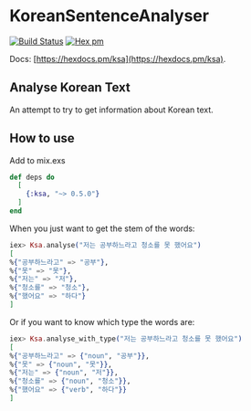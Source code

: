 # KoreanSentenceAnalyser

[![Build Status](https://travis-ci.org/JorisKok/korean_sentence_analyser.svg?branch=master)](https://travis-ci.org/JorisKok/korean_sentence_analyser)
[![Hex pm](http://img.shields.io/hexpm/v/korean_sentence_analyser.svg?style=flat)](https://hex.pm/packages/korean_sentence_analyser)

Docs: [https://hexdocs.pm/ksa](https://hexdocs.pm/ksa).


## Analyse Korean Text

An attempt to try to get information about Korean text.

## How to use

Add to mix.exs

```elixir
def deps do
  [
    {:ksa, "~> 0.5.0"}
  ]
end
```

When you just want to get the stem of the words:
```elixir
iex> Ksa.analyse("저는 공부하느라고 청소를 못 했어요")
[
%{"공부하느라고" => "공부"},
%{"못" => "못"},
%{"저는" => "저"},
%{"청소를" => "청소"},
%{"했어요" => "하다"}
]

```
Or if you want to know which type the words are:
```elixir
iex> Ksa.analyse_with_type("저는 공부하느라고 청소를 못 했어요")
[
%{"공부하느라고" => {"noun", "공부"}},
%{"못" => {"noun", "못"}},
%{"저는" => {"noun", "저"}},
%{"청소를" => {"noun", "청소"}},
%{"했어요" => {"verb", "하다"}}
]
```
